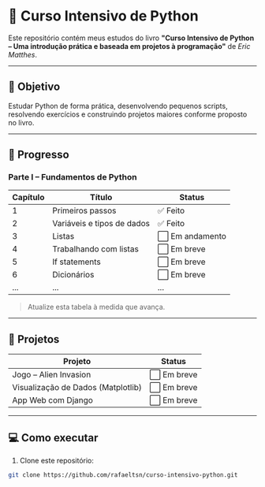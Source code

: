 # 📘 Curso Intensivo de Python

Este repositório contém meus estudos do livro **"Curso Intensivo de Python – Uma introdução prática e baseada em projetos à programação"** de *Eric Matthes*.

---

## 📌 Objetivo

Estudar Python de forma prática, desenvolvendo pequenos scripts, resolvendo exercícios e construindo projetos maiores conforme proposto no livro.

---

## 🧭 Progresso

### Parte I – Fundamentos de Python

| Capítulo | Título                         | Status     |
|----------|--------------------------------|------------|
| 1        | Primeiros passos               | ✅ Feito   |
| 2        | Variáveis e tipos de dados     | ✅ Feito   |
| 3        | Listas                         | ⬜ Em andamento |
| 4        | Trabalhando com listas         | ⬜ Em breve |
| 5        | If statements                  | ⬜ Em breve |
| 6        | Dicionários                    | ⬜ Em breve |
| ...      | ...                            | ...        |

> Atualize esta tabela à medida que avança.

---

## 🧪 Projetos

| Projeto                         | Status     |
|--------------------------------|------------|
| Jogo – Alien Invasion          | ⬜ Em breve |
| Visualização de Dados (Matplotlib) | ⬜ Em breve |
| App Web com Django             | ⬜ Em breve |

---

## 💻 Como executar

1. Clone este repositório:

```bash
git clone https://github.com/rafaeltsn/curso-intensivo-python.git
